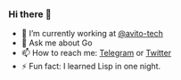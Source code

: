 ### Hi there 👋

- 🔭 I’m currently working at [@avito-tech](https://github.com/avito-tech)
- 💬 Ask me about Go
- 📫 How to reach me: [Telegram](https://t.me/dot_zero) or [Twitter](https://twitter.com/dot_zero)
- ⚡ Fun fact: I learned Lisp in one night.
